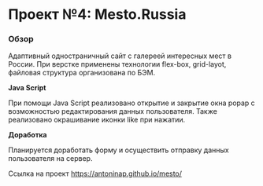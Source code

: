 # Проект №4: Mesto.Russia

### Обзор

Адаптивный одностраничный сайт с галереей интересных мест в России.
При верстке применены технологии flex-box, grid-layot, файловая структура организована по БЭМ. 

**Java Script**

При помощи Java Script реализовано открытие и закрытие окна popap  c возможностью редактирования данных пользователя.
Также реализовано окрашивание иконки like при нажатии.

**Доработка**

Планируется доработать форму и осуществить отправку данных пользователя на сервер.

Ссылка на проект https://antoninap.github.io/mesto/

